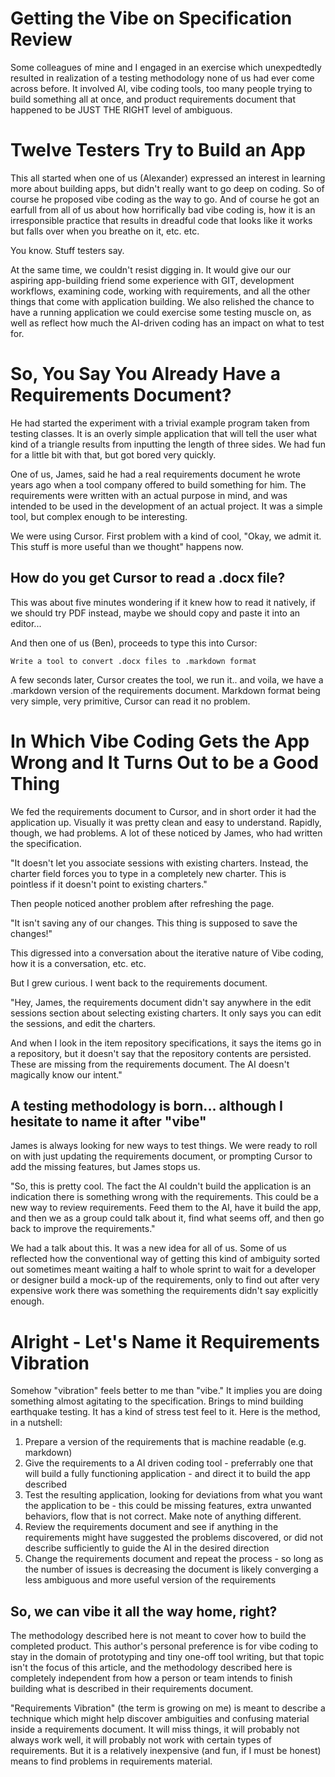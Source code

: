 Getting the Vibe on Specification Review
========================================

Some colleagues of mine and I engaged in an exercise which unexpedtedly resulted in
realization of a testing methodology none of us had ever come across before. It involved
AI, vibe coding tools, too many people trying to build something all at once, and
product requirements document that happened to be JUST THE RIGHT level of ambiguous.

Twelve Testers Try to Build an App
==================================
This all started when one of us (Alexander) expressed an interest in learning more about building
apps, but didn't really want to go deep on coding. So of course he proposed vibe
coding as the way to go. And of course he got an earfull from all of us about
how horrifically bad vibe coding is, how it is an irresponsible practice that results
in dreadful code that looks like it works but falls over when you breathe on it,
etc. etc.

You know. Stuff testers say.

At the same time, we couldn't resist digging in. It would give our our aspiring
app-building friend some experience with GIT, development workflows, examining code,
working with requirements, and all the other things that come with application building.
We also relished the chance to have a running application we could exercise some
testing muscle on, as well as reflect how much the AI-driven coding has an impact
on what to test for.

So, You Say You Already Have a Requirements Document?
===================================
He had started the experiment with a trivial example program taken from testing
classes. It is an overly simple application that will tell the user what kind
of a triangle results from inputting the length of three sides. We had fun for a little
bit with that, but got bored very quickly.

One of us, James, said he had a real requirements document he wrote years ago
when a tool company offered to build something for him. The requirements were written
with an actual purpose in mind, and was intended to be used in the development of
an actual project. It was a simple tool, but complex enough to be interesting.

We were using Cursor. First problem with a kind of cool, "Okay, we admit it. This stuff is more useful than we thought"
happens now.

How do you get Cursor to read a .docx file?
-------------------------------------------
This was about five minutes wondering if it knew how to read it natively, if we should try
PDF instead, maybe we should copy and paste it into an editor...

And then one of us (Ben), proceeds to type this into Cursor:

```
Write a tool to convert .docx files to .markdown format
```

A few seconds later, Cursor creates the tool, we run it.. and voila, we have a .markdown version of
the requirements document. Markdown format being very simple, very primitive, Cursor
can read it no problem.

In Which Vibe Coding Gets the App Wrong and It Turns Out to be a Good Thing
=============================================
We fed the requirements document to Cursor, and in short order it had the application up.
Visually it was pretty clean and easy to understand. Rapidly, though, we had problems. A lot
of these noticed by James, who had written the specification.

"It doesn't let you associate sessions with existing charters. Instead, the charter field
forces you to type in a completely new charter. This is pointless if it doesn't point to existing
charters."

Then people noticed another problem after refreshing the page.

"It isn't saving any of our changes. This thing is supposed to save the changes!"

This digressed into a conversation about the iterative nature of Vibe coding, how
it is a conversation, etc. etc.

But I grew curious. I went back to the requirements document.

"Hey, James, the requirements document didn't say anywhere in the edit sessions section
about selecting existing charters. It only says you can edit the sessions, and edit the charters.

And when I look in the item repository specifications, it says the items go in a repository, but
it doesn't say that the repository contents are persisted. These are missing from the
requirements document. The AI doesn't magically know our intent."

A testing methodology is born... although I hesitate to name it after "vibe"
-------------------------------------------------
James is always looking for new ways to test things. We were ready to roll on with
just updating the requirements document, or prompting Cursor to add the missing features,
but James stops us.

"So, this is pretty cool. The fact the AI couldn't build the application is an indication there
is something wrong with the requirements. This could be a new way to review requirements. Feed
them to the AI, have it build the app, and then we as a group could talk about it, find what
seems off, and then go back to improve the requirements."

We had a talk about this. It was a new idea for all of us. Some of us reflected how the
conventional way of getting this kind of ambiguity sorted out sometimes meant waiting a half to
whole sprint to wait for a developer or designer build a mock-up of the requirements, only to find out after
very expensive work there was something the requirements didn't say explicitly enough.

Alright - Let's Name it Requirements Vibration
===============================================
Somehow "vibration" feels better to me than "vibe." It implies you are doing something almost
agitating to the specification. Brings to mind building earthquake testing. It has a kind of
stress test feel to it. Here is the method, in a nutshell:

1. Prepare a version of the requirements that is machine readable (e.g. markdown)
2. Give the requirements to a AI driven coding tool - preferrably one that will build a fully functioning application - and direct it to build the app described
3. Test the resulting application, looking for deviations from what you want the application to be - this could be missing features, extra unwanted behaviors, flow that is not correct. Make note of anything different.
4. Review the requirements document and see if anything in the requirements might have suggested the problems discovered, or did not describe sufficiently to guide the AI in the desired direction
5. Change the requirements document and repeat the process - so long as the number of issues is decreasing the document is likely converging a less ambiguous and more useful version of the requirements

So, we can vibe it all the way home, right?
-----------------------------------------------
The methodology described here is not meant to cover how to build the completed
product. This author's personal preference is for vibe coding to stay in the
domain of prototyping and tiny one-off tool writing, but that topic isn't the focus of
this article, and the methodology described here is completely independent from
how a person or team intends to finish building what is described in their
requirements document.

"Requirements Vibration" (the term is growing on me) is meant to describe a technique which might help discover ambiguities and
confusing material inside a requirements document. It will miss things, it will
probably not always work well, it will probably not work with certain
types of requirements. But it is a relatively inexpensive (and fun, if I must
be honest) means to find problems in requirements material.

